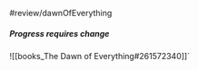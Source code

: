 #review/dawnOfEverything
##### Progress requires change

![[books_The Dawn of Everything#261572340]]`